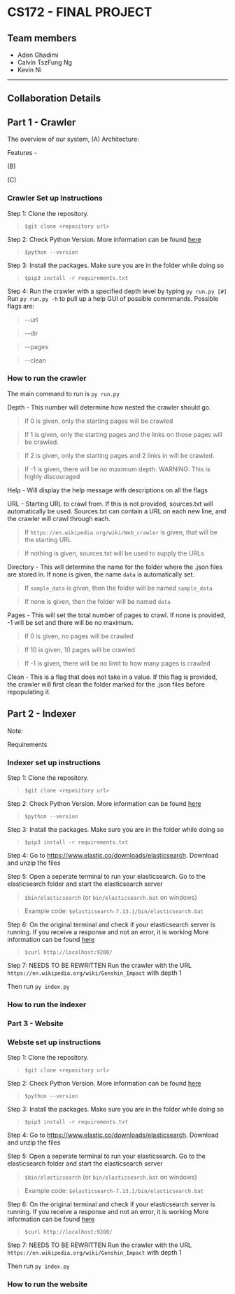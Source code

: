 # CS172 - FINAL PROJECT 

## Team members

- Aden Ghadimi
- Calvin TszFung Ng
- Kevin Ni
______________________________________________________


## Collaboration Details


## Part 1 - Crawler
The overview of our system, 
(A) Architecture:


Features - 




(B)


(C)

### Crawler Set up Instructions

Step 1: Clone the repository.

> `$git clone <repository url>`

Step 2: Check Python Version. More information can be found [here](https://www.python.org/download/releases/3.0/)

> `$python --version`

Step 3: Install the packages. Make sure you are in the folder while doing so

> `$pip3 install -r requirements.txt`

Step 4: Run the crawler with a specified depth level by typing `py run.py [#]`
Run `py run.py -h` to pull up a help GUI of possible commmands.
Possible flags are:
> --url

> --dir

> --pages

> --clean

### How to run the crawler
The main command to run is `py run.py`

Depth - This number will determine how nested the crawler should go.
> If 0 is given, only the starting pages will be crawled

> If 1 is given, only the starting pages and the links on those pages will be crawled.

> If 2 is given, only the starting pages and 2 links in will be crawled.

> If -1 is given, there will be no maximum depth. WARNING: This is highly discouraged

Help - Will display the help message with descriptions on all the flags

URL - Starting URL to crawl from. If this is not provided, sources.txt will automatically be used. Sources.txt can contain a URL on each new line, and the crawler will crawl through each.
> If `https://en.wikipedia.org/wiki/Web_crawler` is given, that will be the starting URL

> If nothing is given, sources.txt will be used to supply the URLs

Directory - This will determine the name for the folder where the .json files are stored in. If none is given, the name `data` is automatically set.
> If `sample_data` is given, then the folder will be named `sample_data`

> If none is given, then the folder will be named `data`

Pages - This will set the total number of pages to crawl. If none is provided, -1 will be set and there will be no maximum.
> If 0 is given, no pages will be crawled

> If 10 is given, 10 pages will be crawled

> If -1 is given, there will be no limit to how many pages is crawled

Clean - This is a flag that does not take in a value. If this flag is provided, the crawler will first clean the folder marked for the .json files before repopulating it.

## Part 2 - Indexer

Note: 


Requirements

### Indexer set up instructions

Step 1: Clone the repository.

> `$git clone <repository url>`

Step 2: Check Python Version. More information can be found [here](https://www.python.org/download/releases/3.0/)

> `$python --version`

Step 3: Install the packages. Make sure you are in the folder while doing so

> `$pip3 install -r requirements.txt`

Step 4: Go to https://www.elastic.co/downloads/elasticsearch. Download and unzip the files

Step 5: Open a seperate terminal to run your elasticsearch. Go to the elasticsearch folder and start the elasticsearch server
> `$bin/elasticsearch` (or `bin/elasticsearch.bat` on windows)

> Example code: `$elasticsearch-7.13.1/bin/elasticsearch.bat`

Step 6: On the original terminal and check if your elasticsearch server is running. If you receive a response and not an error, it is working
More information can be found [here](https://www.elastic.co/downloads/elasticsearch)
> `$curl http://localhost:9200/`

Step 7: NEEDS TO BE REWRITTEN Run the crawler with the URL `https://en.wikipedia.org/wiki/Genshin_Impact` with depth 1

Then run `py index.py`

### How to run the indexer



### Part 3 - Website

### Webste set up instructions

Step 1: Clone the repository.

> `$git clone <repository url>`

Step 2: Check Python Version. More information can be found [here](https://www.python.org/download/releases/3.0/)

> `$python --version`

Step 3: Install the packages. Make sure you are in the folder while doing so

> `$pip3 install -r requirements.txt`

Step 4: Go to https://www.elastic.co/downloads/elasticsearch. Download and unzip the files

Step 5: Open a seperate terminal to run your elasticsearch. Go to the elasticsearch folder and start the elasticsearch server
> `$bin/elasticsearch` (or `bin/elasticsearch.bat` on windows)

> Example code: `$elasticsearch-7.13.1/bin/elasticsearch.bat`

Step 6: On the original terminal and check if your elasticsearch server is running. If you receive a response and not an error, it is working
More information can be found [here](https://www.elastic.co/downloads/elasticsearch)
> `$curl http://localhost:9200/`

Step 7: NEEDS TO BE REWRITTEN Run the crawler with the URL `https://en.wikipedia.org/wiki/Genshin_Impact` with depth 1

Then run `py index.py`

### How to run the website

